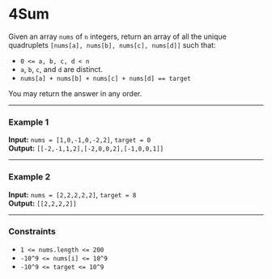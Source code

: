 # 4Sum

Given an array `nums` of `n` integers, return an array of all the unique quadruplets `[nums[a], nums[b], nums[c], nums[d]]` such that:

- `0 <= a, b, c, d < n`
- `a`, `b`, `c`, and `d` are distinct.
- `nums[a] + nums[b] + nums[c] + nums[d] == target`

You may return the answer in any order.

---

### Example 1

**Input:** `nums = [1,0,-1,0,-2,2]`, `target = 0`  
**Output:** `[[-2,-1,1,2],[-2,0,0,2],[-1,0,0,1]]`

---

### Example 2

**Input:** `nums = [2,2,2,2,2]`, `target = 8`  
**Output:** `[[2,2,2,2]]`

---

### Constraints

- `1 <= nums.length <= 200`
- `-10^9 <= nums[i] <= 10^9`
- `-10^9 <= target <= 10^9`
